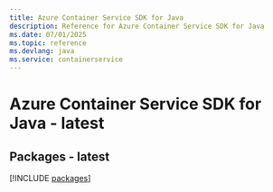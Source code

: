 ```yaml
---
title: Azure Container Service SDK for Java
description: Reference for Azure Container Service SDK for Java
ms.date: 07/01/2025
ms.topic: reference
ms.devlang: java
ms.service: containerservice
---
```

# Azure Container Service SDK for Java - latest
## Packages - latest
[!INCLUDE [packages](container-service-index.md)]